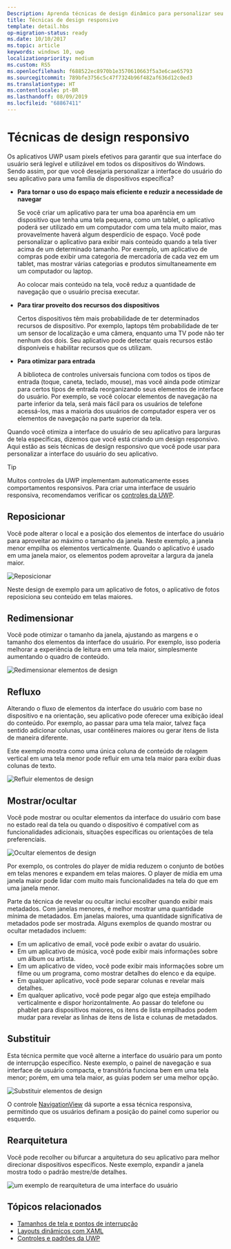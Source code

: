```yaml
---
Description: Aprenda técnicas de design dinâmico para personalizar seu aplicativo para dispositivos específicos
title: Técnicas de design responsivo
template: detail.hbs
op-migration-status: ready
ms.date: 10/10/2017
ms.topic: article
keywords: windows 10, uwp
localizationpriority: medium
ms.custom: RS5
ms.openlocfilehash: f688522ec8970b1e3570610663f5a3e6cae65793
ms.sourcegitcommit: 789bfe3756c5c47f7324b96f482af636d12c0ed3
ms.translationtype: HT
ms.contentlocale: pt-BR
ms.lasthandoff: 08/09/2019
ms.locfileid: "68867411"
---
```

# <a name="responsive-design-techniques"></a>Técnicas de design responsivo

Os aplicativos UWP usam pixels efetivos para garantir que sua interface do usuário será legível e utilizável em todos os dispositivos do Windows. Sendo assim, por que você desejaria personalizar a interface do usuário do seu aplicativo para uma família de dispositivos específica?

- **Para tornar o uso do espaço mais eficiente e reduzir a necessidade de navegar**

    Se você criar um aplicativo para ter uma boa aparência em um dispositivo que tenha uma tela pequena, como um tablet, o aplicativo poderá ser utilizado em um computador com uma tela muito maior, mas provavelmente haverá algum desperdício de espaço. Você pode personalizar o aplicativo para exibir mais conteúdo quando a tela tiver acima de um determinado tamanho. Por exemplo, um aplicativo de compras pode exibir uma categoria de mercadoria de cada vez em um tablet, mas mostrar várias categorias e produtos simultaneamente em um computador ou laptop.

    Ao colocar mais conteúdo na tela, você reduz a quantidade de navegação que o usuário precisa executar.

- **Para tirar proveito dos recursos dos dispositivos**

    Certos dispositivos têm mais probabilidade de ter determinados recursos de dispositivo. Por exemplo, laptops têm probabilidade de ter um sensor de localização e uma câmera, enquanto uma TV pode não ter nenhum dos dois. Seu aplicativo pode detectar quais recursos estão disponíveis e habilitar recursos que os utilizam.

- **Para otimizar para entrada**

    A biblioteca de controles universais funciona com todos os tipos de entrada (toque, caneta, teclado, mouse), mas você ainda pode otimizar para certos tipos de entrada reorganizando seus elementos de interface do usuário. Por exemplo, se você colocar elementos de navegação na parte inferior da tela, será mais fácil para os usuários de telefone acessá-los, mas a maioria dos usuários de computador espera ver os elementos de navegação na parte superior da tela.

Quando você otimiza a interface do usuário de seu aplicativo para larguras de tela específicas, dizemos que você está criando um design responsivo. Aqui estão as seis técnicas de design responsivo que você pode usar para personalizar a interface do usuário do seu aplicativo.

>[!TIP]
> Muitos controles da UWP implementam automaticamente esses comportamentos responsivos. Para criar uma interface de usuário responsiva, recomendamos verificar os [controles da UWP](../controls-and-patterns/index.md).

## <a name="reposition"></a>Reposicionar

Você pode alterar o local e a posição dos elementos de interface do usuário para aproveitar ao máximo o tamanho da janela. Neste exemplo, a janela menor empilha os elementos verticalmente. Quando o aplicativo é usado em uma janela maior, os elementos podem aproveitar a largura da janela maior.

![Reposicionar](images/rsp-design/rspd-reposition2.gif)

Neste design de exemplo para um aplicativo de fotos, o aplicativo de fotos reposiciona seu conteúdo em telas maiores.

## <a name="resize"></a>Redimensionar

Você pode otimizar o tamanho da janela, ajustando as margens e o tamanho dos elementos da interface do usuário. Por exemplo, isso poderia melhorar a experiência de leitura em uma tela maior, simplesmente aumentando o quadro de conteúdo.

![Redimensionar elementos de design](images/rsp-design/rspd-resize2.gif)

## <a name="reflow"></a>Refluxo

Alterando o fluxo de elementos da interface do usuário com base no dispositivo e na orientação, seu aplicativo pode oferecer uma exibição ideal do conteúdo. Por exemplo, ao passar para uma tela maior, talvez faça sentido adicionar colunas, usar contêineres maiores ou gerar itens de lista de maneira diferente.

Este exemplo mostra como uma única coluna de conteúdo de rolagem vertical em uma tela menor pode refluir em uma tela maior para exibir duas colunas de texto.

![Refluir elementos de design](images/rsp-design/rspd_reflow.gif)

## <a name="showhide"></a>Mostrar/ocultar

Você pode mostrar ou ocultar elementos da interface do usuário com base no estado real da tela ou quando o dispositivo é compatível com as funcionalidades adicionais, situações específicas ou orientações de tela preferenciais.

![Ocultar elementos de design](images/rsp-design/rspd-revealhide.gif)

Por exemplo, os controles do player de mídia reduzem o conjunto de botões em telas menores e expandem em telas maiores. O player de mídia em uma janela maior pode lidar com muito mais funcionalidades na tela do que em uma janela menor.

Parte da técnica de revelar ou ocultar inclui escolher quando exibir mais metadados. Com janelas menores, é melhor mostrar uma quantidade mínima de metadados. Em janelas maiores, uma quantidade significativa de metadados pode ser mostrada. Alguns exemplos de quando mostrar ou ocultar metadados incluem:

- Em um aplicativo de email, você pode exibir o avatar do usuário.
- Em um aplicativo de música, você pode exibir mais informações sobre um álbum ou artista.
- Em um aplicativo de vídeo, você pode exibir mais informações sobre um filme ou um programa, como mostrar detalhes do elenco e da equipe.
- Em qualquer aplicativo, você pode separar colunas e revelar mais detalhes.
- Em qualquer aplicativo, você pode pegar algo que esteja empilhado verticalmente e dispor horizontalmente. Ao passar do telefone ou phablet para dispositivos maiores, os itens de lista empilhados podem mudar para revelar as linhas de itens de lista e colunas de metadados.

## <a name="replace"></a>Substituir

Esta técnica permite que você alterne a interface do usuário para um ponto de interrupção específico. Neste exemplo, o painel de navegação e sua interface de usuário compacta, e transitória funciona bem em uma tela menor; porém, em uma tela maior, as guias podem ser uma melhor opção.

![Substituir elementos de design](images/rsp-design/rspd-replace.gif)

O controle [NavigationView](../controls-and-patterns/navigationview.md) dá suporte a essa técnica responsiva, permitindo que os usuários definam a posição do painel como superior ou esquerdo.

## <a name="re-architect"></a>Rearquitetura

Você pode recolher ou bifurcar a arquitetura do seu aplicativo para melhor direcionar dispositivos específicos. Neste exemplo, expandir a janela mostra todo o padrão mestre/de detalhes.

![um exemplo de rearquitetura de uma interface do usuário](images/rsp-design/rspd-rearchitect.gif)

## <a name="related-topics"></a>Tópicos relacionados

- [Tamanhos de tela e pontos de interrupção](screen-sizes-and-breakpoints-for-responsive-design.md)
- [Layouts dinâmicos com XAML](layouts-with-xaml.md)
- [Controles e padrões da UWP](../controls-and-patterns/index.md)
